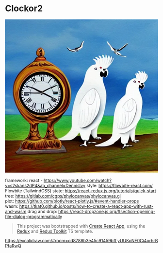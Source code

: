# Clockor2

![](public/logo512.png)

framework: react - https://www.youtube.com/watch?v=s2skans2dP4&ab_channel=DennisIvy
style: https://flowbite-react.com/ Flowbite (TailwindCSS)
state: https://react-redux.js.org/tutorials/quick-start  
tree: https://gitlab.com/cgps/phylocanvas/phylocanvas.gl  
plot: https://github.com/plotly/react-plotly.js/#event-handler-props  
wasm: https://tkat0.github.io/posts/how-to-create-a-react-app-with-rust-and-wasm
drag and drop: https://react-dropzone.js.org/#section-opening-file-dialog-programmatically

> This project was bootstrapped with [Create React App](https://github.com/facebook/create-react-app), using the [Redux](https://redux.js.org/) and [Redux Toolkit](https://redux-toolkit.js.org/) TS template.

https://excalidraw.com/#room=cd8788b3e45c91459bff,yUUKoNE0Ci4orhrBPfaRwQ